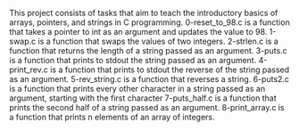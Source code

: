 This project consists of tasks that aim to teach the introductory basics of arrays, pointers, and strings in C programming.
0-reset_to_98.c is a function that takes a pointer to int as an argument and updates the value to 98.
1-swap.c is a function that swaps the values of two integers.
2-strlen.c is a function that returns the length of a string passed as an argument.
3-puts.c is a function that prints to stdout the string passed as an argument.
4-print_rev.c is a function that prints to stdout the reverse of the string passed as an argument.
5-rev_string.c is a function that reverses a string.
6-puts2.c is a function that prints every other character in a string passed as an argument, starting with the first character
7-puts_half.c is a function that prints the second half of a string passed as an argument.
8-print_array.c is a function that prints n elements of an array of integers.

